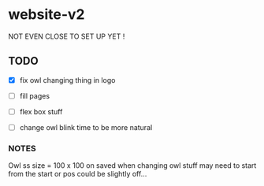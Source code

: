 # website-v2

NOT EVEN CLOSE TO SET UP YET ! 



## TODO

- [x] fix owl changing thing in logo
- [ ] fill pages
- [ ] flex box stuff 
- [ ] change owl blink time to be more natural 


### NOTES

Owl ss size = 100 x 100 on saved 
when changing owl stuff may need to start from the start or pos could be slightly off...
